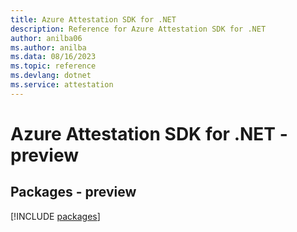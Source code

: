 ```yaml
---
title: Azure Attestation SDK for .NET
description: Reference for Azure Attestation SDK for .NET
author: anilba06
ms.author: anilba
ms.data: 08/16/2023
ms.topic: reference
ms.devlang: dotnet
ms.service: attestation
---
```

# Azure Attestation SDK for .NET - preview
## Packages - preview
[!INCLUDE [packages](attestation-index.md)]
